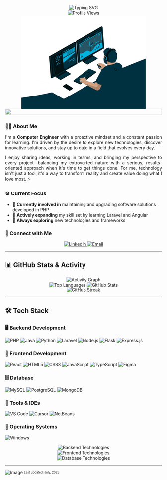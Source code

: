 <div align="center">
  <img src="https://readme-typing-svg.herokuapp.com?font=Fira+Code&weight=800&size=40&pause=1000&color=00BFFF&center=true&vCenter=true&width=900&lines=Hello+%F0%9F%8C%8E%2C+I'm+Jesus;A+passionate+Programmer+from+Venezuela" alt="Typing SVG" style="max-width:100%;" />
</div>

<div align="center">
  <img src="https://komarev.com/ghpvc/?username=Jelenion&label=Profile%20views&color=00BFFF&style=for-the-badge" alt="Profile Views" />
</div>

<div align="center">
  <img align="center" alt="Coding" width="400" src="https://github.com/supravatm/supravatm/blob/main/src/code.gif">
</div>

<div align="center">
  <img src="https://i.imgur.com/dBaSKWF.gif" height="20" width="100%">
</div>


### 👨‍💻 About Me

<div align="justify">

I'm a **Computer Engineer** with a proactive mindset and a constant passion for learning. I'm driven by the desire to explore new technologies, discover innovative solutions, and stay up to date in a field that evolves every day.

I enjoy sharing ideas, working in teams, and bringing my perspective to every project—balancing my extroverted nature with a serious, results-oriented approach when it's time to get things done. For me, technology isn't just a tool, it's a way to transform reality and create value doing what I love most. ⚡

</div>

### ⚙️ Current Focus
- 🔭 **Currently involved in** maintaining and upgrading software solutions developed in PHP
- 🌱 **Actively expanding** my skill set by learning Laravel and Angular
- 🚀 **Always exploring** new technologies and frameworks

### 🤝 Connect with Me
<div align="center">
  <a href="https://www.linkedin.com/in/merlinjesu26/" target="_blank">
    <img src="https://img.shields.io/badge/LinkedIn-0077B5?style=for-the-badge&logo=linkedin&logoColor=white" alt="LinkedIn"/>
  </a>
  <a href="mailto:silvalejandro202608@gmail.com">
    <img src="https://img.shields.io/badge/Email-D14836?style=for-the-badge&logo=gmail&logoColor=white" alt="Email"/>
  </a>
</div>

---

## 📊 GitHub Stats & Activity

<div align="center">
  <img src="https://github-readme-activity-graph.vercel.app/graph?username=Jelenion&bg_color=0d1117&color=00BFFF&line=00BFFF&point=00BFFF&area=true&hide_border=true&area_color=0d1117" alt="Activity Graph" />
</div>

<div align="center">
  <img height="180em" src="https://github-readme-stats.vercel.app/api/top-langs?username=Jelenion&show_icons=true&locale=en&layout=compact&theme=tokyonight&hide_border=true" alt="Top Languages"/>
  <img height="180em" src="https://github-readme-stats.vercel.app/api?username=Jelenion&show_icons=true&locale=en&layout=compact&theme=tokyonight&hide_border=true" alt="GitHub Stats"/>
</div>

<div align="center">
  <img src="https://github-readme-streak-stats.herokuapp.com/?user=jelenio&theme=tokyonight&hide_border=true" alt="GitHub Streak" />
</div>

---

## 🛠️ Tech Stack

### 🖥️ Backend Development
![PHP](https://img.shields.io/badge/PHP-777BB4?style=for-the-badge&logo=php&logoColor=white)
![Java](https://img.shields.io/badge/Java-ED8B00?style=for-the-badge&logo=openjdk&logoColor=white)
![Python](https://img.shields.io/badge/Python-3776AB?style=for-the-badge&logo=python&logoColor=white)
![Laravel](https://img.shields.io/badge/Laravel-FF2D20?style=for-the-badge&logo=laravel&logoColor=white)
![Node.js](https://img.shields.io/badge/Node.js-43853D?style=for-the-badge&logo=node.js&logoColor=white)
![Flask](https://img.shields.io/badge/Flask-000000?style=for-the-badge&logo=flask&logoColor=white)
![Express.js](https://img.shields.io/badge/Express.js-404D59?style=for-the-badge&logo=express&logoColor=white)

### 🎨 Frontend Development
![React](https://img.shields.io/badge/React-20232A?style=for-the-badge&logo=react&logoColor=61DAFB)
![HTML5](https://img.shields.io/badge/HTML5-E34F26?style=for-the-badge&logo=html5&logoColor=white)
![CSS3](https://img.shields.io/badge/CSS3-1572B6?style=for-the-badge&logo=css3&logoColor=white)
![JavaScript](https://img.shields.io/badge/JavaScript-F7DF1E?style=for-the-badge&logo=javascript&logoColor=black)
![TypeScript](https://img.shields.io/badge/TypeScript-007ACC?style=for-the-badge&logo=typescript&logoColor=white)
![Figma](https://img.shields.io/badge/Figma-F24E1E?style=for-the-badge&logo=figma&logoColor=white)

### 🗄️ Database
![MySQL](https://img.shields.io/badge/MySQL-4479A1?style=for-the-badge&logo=mysql&logoColor=white)
![PostgreSQL](https://img.shields.io/badge/PostgreSQL-316192?style=for-the-badge&logo=postgresql&logoColor=white)
![MongoDB](https://img.shields.io/badge/MongoDB-4EA94B?style=for-the-badge&logo=mongodb&logoColor=white)

### 🔧 Tools & IDEs
![VS Code](https://img.shields.io/badge/VS_Code-007ACC?style=for-the-badge&logo=visual-studio-code&logoColor=white)
![Cursor](https://img.shields.io/badge/Cursor-00BFFF?style=for-the-badge&logo=cursor&logoColor=white)
![NetBeans](https://img.shields.io/badge/NetBeans-1B6AC6?style=for-the-badge&logo=apache-netbeans-ide&logoColor=white)

### 🧩 Operating Systems
![Windows](https://img.shields.io/badge/Windows-0078D6?style=for-the-badge&logo=windows&logoColor=white)


<div align="center">
  <img src="https://skillicons.dev/icons?i=php,java,python,laravel,nodejs,flask,express" alt="Backend Technologies" width="400" height="50" />
</div>

<div align="center">
  <img src="https://skillicons.dev/icons?i=react,html,css,js,ts,figma" alt="Frontend Technologies" width="400" height="50" />
</div>

<div align="center">
  <img src="https://skillicons.dev/icons?i=mysql,postgresql,mongodb" alt="Database Technologies" width="300" height="50" />
</div>

---
  ![Image](https://github.com/user-attachments/assets/464018b0-7ba2-4ae1-9217-4c6b8ba140af)
  <sub><sup>Last updated: July, 2025</sup></sub>
</div>
